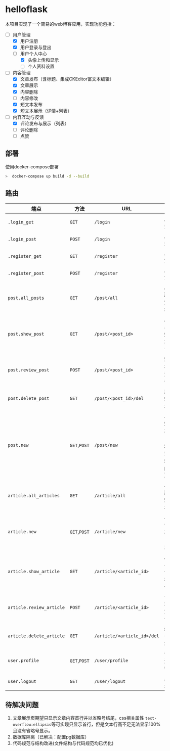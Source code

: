 # helloflask

本项目实现了一个简易的web博客应用，实现功能包括：

- [ ] 用户管理 
  - [x] 用户注册
  - [x] 用户登录与登出
  - [ ] 用户个人中心
    - [x] 头像上传和显示
    - [ ] 个人资料设置

- [ ] 内容管理
  - [x] 文章发布（含标题、集成CKEditor富文本编辑）
  - [x] 文章展示
  - [x] 内容删除
  - [ ] 内容修改
  - [x] 短文本发布
  - [x] 短文本展示（详情+列表）

- [ ] 内容互动与反馈
  - [x] 评论发布与展示（列表）
  - [ ] 评论删除
  - [ ] 点赞

## 部署
使用docker-compose部署
```sh
>  docker-compose up build -d --build
```

## 路由

| 端点 | 方法 | URL | 描述 |
| ---- | --- | --- | --- |
| `.login_get` | `GET` | `/login` | 用户登录 |
|`.login_post`| `POST`|`/login` | 用户登录 |
| `.register_get`| `GET` | `/register`| 用户注册 |
| `.register_post`|`POST`| `/register`| 用户注册 |
| `post.all_posts`| `GET`| `/post/all` | 展示所有短文本 |
| `post.show_post` | `GET`| `/post/<post_id>` | 展示单个短文本及评论 |
|`post.review_post`|`POST` |`/post/<post_id>`|短文本下添加评论|
|`post.delete_post`|`GET` | `/post/<post_id>/del`| 删除短文本 |
| `post.new` | `GET`,`POST` | `/post/new` | 发布短文本（URL和方法待移至post蓝图）|
| `article.all_articles ` | `GET` | `/article/all` | 展示所有短文本 |
| `article.new` |`GET`,`POST`| `/article/new` | 发布长文本（文章）|
| `article.show_article` | `GET`| `/article/<article_id>` | 展示单个长文本及评论 |
|`article.review_article`|`POST`|  `/article/<article_id>` | 长文本下添加评论 |
|`article.delete_article`|`GET` | `/article/<article_id>/del`| 删除长文本 |
| `user.profile` | `GET`,`POST` | `/user/profile` | 个人资料管理 |
| `user.logout` | `GET` | `/user/logout` | 用户登出 |




 

## 待解决问题

1. 文章展示页期望只显示文章内容首行并以省略号结尾，css相关属性 `text-overflow:ellipsis`等可实现只显示首行，但是文本行高不足无法显示100%且没有省略号显示。
2. 数据库隔离（已解决：配置pg数据库）
3. 代码规范与结构改进(文件结构与代码规范均已优化)

